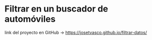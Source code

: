 # Filtrar en un buscador de automóviles

link del proyecto en GitHub -> https://josetvasco.github.io/filtrar-datos/
